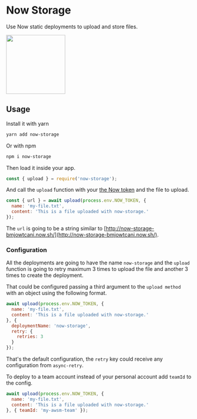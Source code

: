 # Now Storage

Use Now static deployments to upload and store files.

<a href="https://www.patreon.com/sergiodxa">
	<img src="https://c5.patreon.com/external/logo/become_a_patron_button@2x.png" width="160">
</a>

## Usage

Install it with yarn

```bash
yarn add now-storage
```

Or with npm

```bash
npm i now-storage
```

Then load it inside your app.

```js
const { upload } = require('now-storage');
```

And call the `upload` function with your [the Now token](https://zeit.co/account/tokens) and the file to upload.

```js
const { url } = await upload(process.env.NOW_TOKEN, {
  name: 'my-file.txt',
  content: 'This is a file uploaded with now-storage.'
});
```

The `url` is going to be a string similar to
[http://now-storage-bmjowtcani.now.sh/](http://now-storage-bmjowtcani.now.sh/).

### Configuration

All the deployments are going to have the name `now-storage` and the `upload`
function is going to retry maximum 3 times to upload the file and another 3
times to create the deployment.

That could be configured passing a third argument to the `upload method` with an
object using the following format.

```js
await upload(process.env.NOW_TOKEN, {
  name: 'my-file.txt',
  content: 'This is a file uploaded with now-storage.'
}, {
  deploymentName: 'now-storage',
  retry: {
    retries: 3
  }
});
```

That's the default configuration, the `retry` key could receive any
configuration from `async-retry`.

To deploy to a team account instead of your personal account add `teamId` to the
config.

```js
await upload(process.env.NOW_TOKEN, {
  name: 'my-file.txt',
  content: 'This is a file uploaded with now-storage.'
}, { teamId: 'my-awsm-team' });
```

